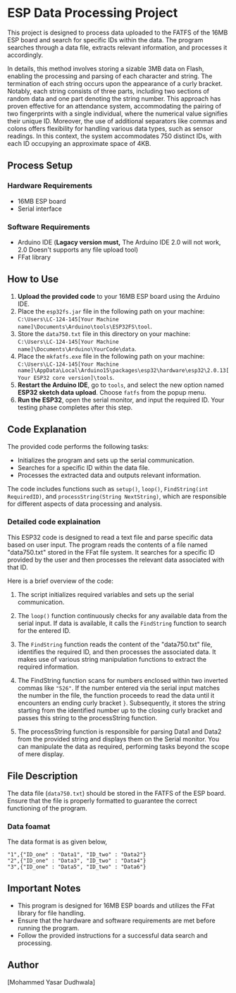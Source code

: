 # ESP Data Processing Project

This project is designed to process data uploaded to the FATFS of the 16MB ESP board and search for specific IDs within the data. The program searches through a data file, extracts relevant information, and processes it accordingly.

In details, this method involves storing a sizable 3MB data on Flash, enabling the processing and parsing of each character and string. The termination of each string occurs upon the appearance of a curly bracket. Notably, each string consists of three parts, including two sections of random data and one part denoting the string number. This approach has proven effective for an attendance system, accommodating the pairing of two fingerprints with a single individual, where the numerical value signifies their unique ID. Moreover, the use of additional separators like commas and colons offers flexibility for handling various data types, such as sensor readings. In this context, the system accommodates 750 distinct IDs, with each ID occupying an approximate space of 4KB.

## Process Setup

### Hardware Requirements

- 16MB ESP board
- Serial interface

### Software Requirements

- Arduino IDE (**Lagacy version must,** The Arduino IDE 2.0 will not work, 2.0 Doesn't supports any file upload tool)
- FFat library

## How to Use

1. **Upload the provided code** to your 16MB ESP board using the Arduino IDE.
2. Place the `esp32fs.jar` file in the following path on your machine: `C:\Users\LC-124-145[Your Machine name]\Documents\Arduino\tools\ESP32FS\tool`.
3. Store the `data750.txt` file in this directory on your machine: `C:\Users\LC-124-145[Your Machine name]\Documents\Arduino\YourCode\data`.
4. Place the `mkfatfs.exe` file in the following path on your machine: `C:\Users\LC-124-145[Your Machine name]\AppData\Local\Arduino15\packages\esp32\hardware\esp32\2.0.13[Your ESP32 core version]\tools`.
5. **Restart the Arduino IDE**, go to `tools`, and select the new option named **ESP32 sketch data upload**. Choose `fatfs` from the popup menu.
6. **Run the ESP32**, open the serial monitor, and input the required ID. Your testing phase completes after this step.


## Code Explanation

The provided code performs the following tasks:

- Initializes the program and sets up the serial communication.
- Searches for a specific ID within the data file.
- Processes the extracted data and outputs relevant information.

The code includes functions such as `setup()`, `loop()`, `FindString(int RequiredID)`, and `processString(String NextString)`, which are responsible for different aspects of data processing and analysis.

### Detailed code explaination  
This ESP32 code is designed to read a text file and parse specific data based on user input. The program reads the contents of a file named "data750.txt" stored in the FFat file system. It searches for a specific ID provided by the user and then processes the relevant data associated with that ID.

Here is a brief overview of the code:

1. The script initializes required variables and sets up the serial communication.

2. The `loop()` function continuously checks for any available data from the serial input. If data is available, it calls the `FindString` function to search for the entered ID.

3. The `FindString` function reads the content of the "data750.txt" file, identifies the required ID, and then processes the associated data. It makes use of various string manipulation functions to extract the required information.

4. The FindString function scans for numbers enclosed within two inverted commas like ```"526"```. If the number entered via the serial input matches the number in the file, the function proceeds to read the data until it encounters an ending curly bracket ```}```. Subsequently, it stores the string starting from the identified number up to the closing curly bracket and passes this string to the processString function.

5. The processString function is responsible for parsing Data1 and Data2 from the provided string and displays them on the Serial monitor. You can manipulate the data as required, performing tasks beyond the scope of mere display.

## File Description

The data file (`data750.txt`) should be stored in the FATFS of the ESP board. Ensure that the file is properly formatted to guarantee the correct functioning of the program.  

### Data foamat  

The data format is as given below,  
```
"1",{"ID_one" : "Data1", "ID_two" : "Data2"}  
"2",{"ID_one" : "Data3", "ID_two" : "Data4"}  
"3",{"ID_one" : "Data5", "ID_two" : "Data6"}
```

## Important Notes

- This program is designed for 16MB ESP boards and utilizes the FFat library for file handling.
- Ensure that the hardware and software requirements are met before running the program.
- Follow the provided instructions for a successful data search and processing.

## Author

[Mohammed Yasar Dudhwala]
